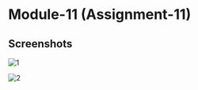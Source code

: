 # Module-11 (Assignment-11)

## Screenshots
![1](https://github.com/kamruzzaman-aman/Assignment_11_module_11/assets/17810615/4722035c-e3b1-4d2a-97b5-f82d8a5e5ad0)

![2](https://github.com/kamruzzaman-aman/Assignment_11_module_11/assets/17810615/3d72ff22-c951-4d9f-86fb-e04f69193917)
